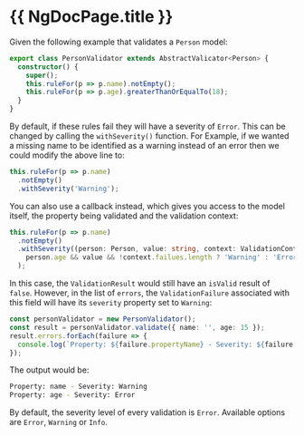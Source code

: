 # {{ NgDocPage.title }}

Given the following example that validates a `Person` model:

```typescript
export class PersonValidator extends AbstractValicator<Person> {
  constructor() {
    super();
    this.ruleFor(p => p.name).notEmpty();
    this.ruleFor(p => p.age).greaterThanOrEqualTo(18);
  }
}
```

By default, if these rules fail they will have a severity of `Error`. This can be changed by calling the `withSeverity()` function. For Example, if we wanted a missing name to be identified as a warning instead of an error then we could modify the above line to:

```typescript
this.ruleFor(p => p.name)
  .notEmpty()
  .withSeverity('Warning');
```

You can also use a callback instead, which gives you access to the model itself, the property being validated and the validation context:

```typescript
this.ruleFor(p => p.name)
  .notEmpty()
  .withSeverity((person: Person, value: string, context: ValidationContext<Person>) =>
    person.age && value && !context.failues.length ? 'Warning' : 'Error'
  );
```

In this case, the `ValidationResult` would still have an `isValid` result of `false`. However, in the list of `errors`, the `ValidationFailure` associated with this field will have its `severity` property set to `Warning`:

```typescript
const personValidator = new PersonValidator();
const result = personValidator.validate({ name: '', age: 15 });
result.errors.forEach(failure => {
  console.log(`Property: ${failure.propertyName} - Severity: ${failure.severity}`);
});
```

The output would be:

```bash
Property: name - Severity: Warning
Property: age - Severity: Error
```

By default, the severity level of every validation is `Error`. Available options are `Error`, `Warning` or `Info`.

